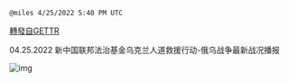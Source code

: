 
`@miles 4/25/2022 5:40 PM UTC`

[轉發自GETTR](https://gettr.com/post/p16zzac5534)

04.25.2022 新中国联邦法治基金乌克兰人道救援行动-俄乌战争最新战况播报

![img](https://media.gettr.com/group22/origin/2022/04/25/17/2ee72124-f09b-4d8e-928d-15df055fd1d9/9548d67018b19975dcafea4c4484666a.png)
